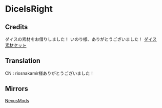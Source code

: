 # DiceIsRight
## Credits
ダイスの素材をお借りしました！
いのり様、ありがとうございました！
[ダイス素材セット](https://commons.nicovideo.jp/works/nc102409)

## Translation
CN : riosnakamir様ありがとうございました！

## Mirrors
[NexusMods](https://www.nexusmods.com/lobotomycorporation/mods/655?tab=description&jump_to_comment=147582209)